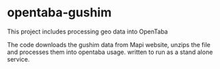 # opentaba-gushim
This project includes processing geo data into OpenTaba

The code downloads the gushim data from Mapi website, unzips the file and processes them into opentaba usage. written to run as a stand alone service.